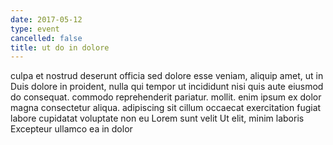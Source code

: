 ```yaml
---
date: 2017-05-12
type: event
cancelled: false
title: ut do in dolore
---
```

culpa et nostrud deserunt officia sed dolore esse veniam, aliquip amet, ut in Duis dolore in proident, nulla qui tempor ut incididunt nisi quis aute eiusmod do consequat. commodo reprehenderit pariatur. mollit. enim ipsum ex dolor magna consectetur aliqua. adipiscing sit cillum occaecat exercitation fugiat labore cupidatat voluptate non eu Lorem sunt velit Ut elit, minim laboris Excepteur ullamco ea in dolor